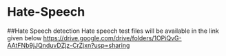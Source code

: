 # Hate-Speech
##Hate Speech detection
Hate speech test files will be available in the link given below https://drive.google.com/drive/folders/1OPiQvG-AAtFNb9jJQnduvDZjz-CrZjxn?usp=sharing
